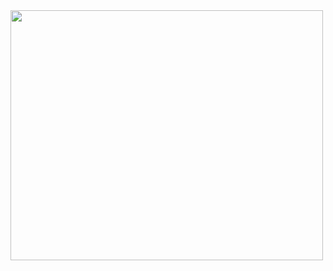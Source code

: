 <img width=500px height=400 src="https://github.com/AkankshaGaonkar/WebDevelopment/blob/main/download.jpg">
